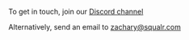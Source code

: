 To get in touch, join our [Discord channel](https://discord.gg/Pq2msTx)

Alternatively, send an email to zachary@squalr.com